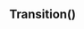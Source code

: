 <!-- Start D:\xampp\htdocs\jest\source\transition.js -->

## Transition()

<!-- End D:\xampp\htdocs\jest\source\transition.js -->
